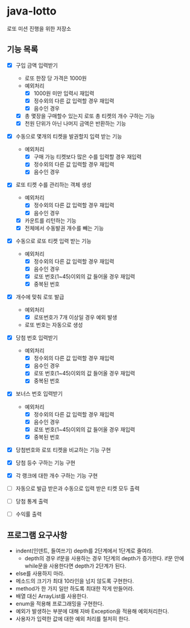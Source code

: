 # java-lotto
로또 미션 진행을 위한 저장소

## 기능 목록

- [x] 구입 금액 입력받기
    - 로또 한장 당 가격은 1000원
    - 예외처리
        - [x] 1000원 미만 입력시 재입력        
        - [x] 정수외의 다른 값 입력할 경우 재입력
        - [x] 음수인 경우
    - [x] 총 몇장을 구매할수 있는지 로또 총 티켓의 개수 구하는 기능
    - [x] 천원 단위가 아닌 나머지 금액은 반환하는 기능
   
- [x] 수동으로 몇개의 티켓을 발권할지 입력 받는 기능
    - 예외처리
        - [x] 구매 가능 티켓보다 많은 수를 입력할 경우 재입력
        - [x] 정수외의 다른 값 입력할 경우 재입력
        - [x] 음수인 경우
- [x] 로또 티켓 수를 관리하는 객체 생성
    - 예외처리
        - [x] 정수외의 다른 값 입력할 경우 재입력
        - [x] 음수인 경우
    - [x] 카운트를 리턴하는 기능
    - [x] 전체에서 수동발권 개수를 빼는 기능
- [x] 수동으로 로또 티켓 입력 받는 기능
    - 예외처리
        - [x] 정수외의 다른 값 입력할 경우 재입력
        - [x] 음수인 경우
        - [x] 로또 번호(1~45)이외의 값 들어올 경우 재입력
        - [x] 중복된 번호 
- [x] 개수에 맞춰 로또 발급
    - 예외처리 
        - [x] 로또번호가 7개 이상일 경우 예외 발생
    - 로또 번호는 자동으로 생성
    
- [x] 당첨 번호 입력받기
    - 예외처리
        - [x] 정수외의 다른 값 입력할 경우 재입력
        - [x] 음수인 경우
        - [x] 로또 번호(1~45)이외의 값 들어올 경우 재입력
        - [x] 중복된 번호
- [x] 보너스 번호 입력받기
    - 예외처리
        - [x] 정수외의 다른 값 입력할 경우 재입력
        - [x] 음수인 경우
        - [x] 로또 번호(1~45)이외의 값 들어올 경우 재입력
        - [x] 중복된 번호
- [x] 당첨번호와 로또 티켓을 비교하는 기능 구현

- [x] 당첨 등수 구하는 기능 구현
- [x] 각 랭크에 대한 개수 구하는 기능 구현
- [ ] 자동으로 발급 받은과 수동으로 입력 받은 티켓 모두 출력
- [ ] 당첨 통계 출력
- [ ] 수익률 출력

## 프로그램 요구사항

- indent(인덴트, 들여쓰기) depth를 2단계에서 1단계로 줄여라.
    - depth의 경우 if문을 사용하는 경우 1단계의 depth가 증가한다. 
    if문 안에 while문을 사용한다면 depth가 2단계가 된다.
- else를 사용하지 마라.
- 메소드의 크기가 최대 10라인을 넘지 않도록 구현한다.
- method가 한 가지 일만 하도록 최대한 작게 만들어라.
- 배열 대신 ArrayList를 사용한다.
- enum을 적용해 프로그래밍을 구현한다.
- 예외가 발생하는 부분에 대해 자바 Exception을 적용해 예외처리한다.
- 사용자가 입력한 값에 대한 예외 처리를 철저히 한다.